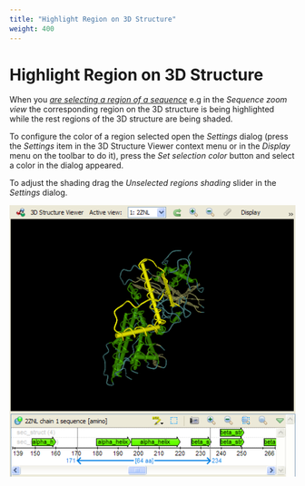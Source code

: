 ```yaml
---
title: "Highlight Region on 3D Structure"
weight: 400
---
```



# Highlight Region on 3D Structure

When you [_are selecting a region of a sequence_](selecting-sequence-region.md) e.g in the _Sequence zoom view_ the corresponding region on the 3D structure is being highlighted while the rest regions of the 3D structure are being shaded.

To configure the color of a region selected open the _Settings_ dialog (press the _Settings_ item in the 3D Structure Viewer context menu or in the _Display_ menu on the toolbar to do it), press the _Set selection color_ button and select a color in the dialog appeared.

To adjust the shading drag the _Unselected regions shading_ slider in the _Settings_ dialog.


![](/images/65929542/65929543.png)
